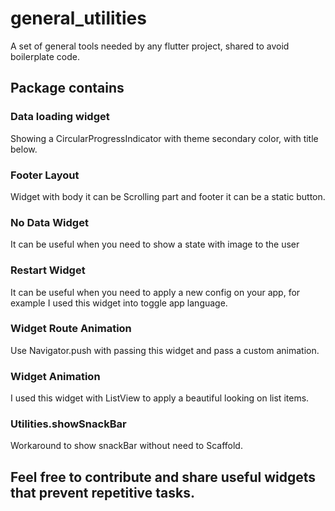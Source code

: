 # general_utilities

A set of general tools needed by any flutter project, shared to avoid boilerplate code.

## Package contains

### Data loading widget

Showing a CircularProgressIndicator with theme secondary color, with title below.

### Footer Layout

Widget with body it can be Scrolling part and footer it can be a static button.

### No Data Widget

It can be useful when you need to show a state with image to the user

### Restart Widget

It can be useful when you need to apply a new config on your app, for example I used this widget into toggle app language.

### Widget Route Animation

Use Navigator.push with passing this widget and pass a custom animation.

### Widget Animation

I used this widget with ListView to apply a beautiful looking on list items.

### Utilities.showSnackBar

Workaround to show snackBar without need to Scaffold.


## Feel free to contribute and share useful widgets that prevent repetitive tasks.


